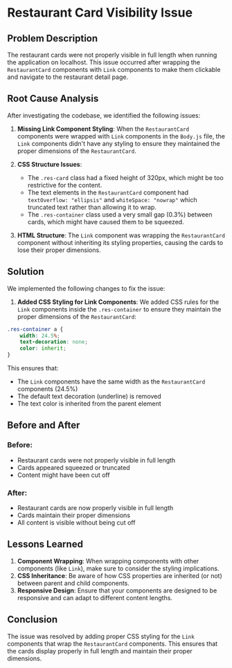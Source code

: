 # Restaurant Card Visibility Issue

## Problem Description

The restaurant cards were not properly visible in full length when running the application on localhost. This issue occurred after wrapping the `RestaurantCard` components with `Link` components to make them clickable and navigate to the restaurant detail page.

## Root Cause Analysis

After investigating the codebase, we identified the following issues:

1. **Missing Link Component Styling**: When the `RestaurantCard` components were wrapped with `Link` components in the `Body.js` file, the `Link` components didn't have any styling to ensure they maintained the proper dimensions of the `RestaurantCard`.

2. **CSS Structure Issues**: 
   - The `.res-card` class had a fixed height of 320px, which might be too restrictive for the content.
   - The text elements in the `RestaurantCard` component had `textOverflow: "ellipsis"` and `whiteSpace: "nowrap"` which truncated text rather than allowing it to wrap.
   - The `.res-container` class used a very small gap (0.3%) between cards, which might have caused them to be squeezed.

3. **HTML Structure**: The `Link` component was wrapping the `RestaurantCard` component without inheriting its styling properties, causing the cards to lose their proper dimensions.

## Solution

We implemented the following changes to fix the issue:

1. **Added CSS Styling for Link Components**: We added CSS rules for the `Link` components inside the `.res-container` to ensure they maintain the proper dimensions of the `RestaurantCard`:

```css
.res-container a {
    width: 24.5%;
    text-decoration: none;
    color: inherit;
}
```

This ensures that:
- The `Link` components have the same width as the `RestaurantCard` components (24.5%)
- The default text decoration (underline) is removed
- The text color is inherited from the parent element

## Before and After

### Before:
- Restaurant cards were not properly visible in full length
- Cards appeared squeezed or truncated
- Content might have been cut off

### After:
- Restaurant cards are now properly visible in full length
- Cards maintain their proper dimensions
- All content is visible without being cut off

## Lessons Learned

1. **Component Wrapping**: When wrapping components with other components (like `Link`), make sure to consider the styling implications.
2. **CSS Inheritance**: Be aware of how CSS properties are inherited (or not) between parent and child components.
3. **Responsive Design**: Ensure that your components are designed to be responsive and can adapt to different content lengths.

## Conclusion

The issue was resolved by adding proper CSS styling for the `Link` components that wrap the `RestaurantCard` components. This ensures that the cards display properly in full length and maintain their proper dimensions.